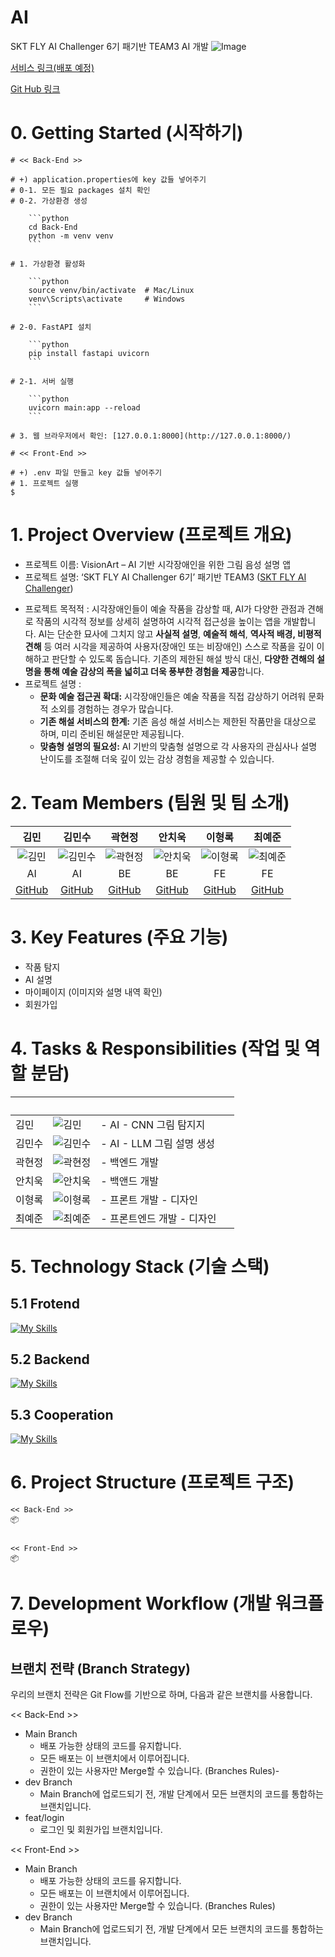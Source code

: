 # AI
SKT FLY AI Challenger 6기 패기반 TEAM3 AI 개발
![Image](https://github.com/user-attachments/assets/ff530c91-6f84-476a-be09-519cb90bf350)

  
[서비스 링크(배포 예정)](http://127.0.0.1:8000/)  
  
  
[Git Hub 링크](https://github.com/SKT-FLY-AI-project)  
  

# 0\. Getting Started (시작하기)

```
# << Back-End >>

# +) application.properties에 key 값들 넣어주기
# 0-1. 모든 필요 packages 설치 확인 
# 0-2. 가상환경 생성
    
    ```python
    cd Back-End
    python -m venv venv
    ```
    
# 1. 가상환경 활성화
    
    ```python
    source venv/bin/activate  # Mac/Linux
    venv\Scripts\activate     # Windows
    ```

# 2-0. FastAPI 설치
    
    ```python
    pip install fastapi uvicorn
    ```
    
# 2-1. 서버 실행
    
    ```python
    uvicorn main:app --reload
    ```
    
# 3. 웹 브라우저에서 확인: [127.0.0.1:8000](http://127.0.0.1:8000/)

# << Front-End >>

# +) .env 파일 만들고 key 값들 넣어주기
# 1. 프로젝트 실행
$ 
```

  
  

# 1\. Project Overview (프로젝트 개요)

-   프로젝트 이름: VisionArt – AI 기반 시각장애인을 위한 그림 음성 설명 앱
-   프로젝트 설명: ‘SKT FLY AI Challenger 6기’ 패기반 TEAM3 ([SKT FLY AI Challenger](https://www.skttechacademy.com/))
<!-- -   프로젝트 수상 결과 :  -->
-   프로젝트 목적적 : 시각장애인들이 예술 작품을 감상할 때, AI가 다양한 관점과 견해로 작품의 시각적 정보를 상세히 설명하여 시각적 접근성을 높이는 앱을 개발합니다. AI는 단순한 묘사에 그치지 않고 **사실적 설명**, **예술적 해석**, **역사적 배경, 비평적 견해** 등 여러 시각을 제공하여 사용자(장애인 또는 비장애인) 스스로 작품을 깊이 이해하고 판단할 수 있도록 돕습니다. 기존의 제한된 해설 방식 대신, **다양한 견해의 설명을 통해 예술 감상의 폭을 넓히고 더욱 풍부한 경험을 제공**합니다.
- 프로젝트 설명 :
    - **문화 예술 접근권 확대:** 시각장애인들은 예술 작품을 직접 감상하기 어려워 문화적 소외를 경험하는 경우가 많습니다.
    - **기존 해설 서비스의 한계:** 기존 음성 해설 서비스는 제한된 작품만을 대상으로 하며, 미리 준비된 해설문만 제공됩니다.
    - **맞춤형 설명의 필요성:** AI 기반의 맞춤형 설명으로 각 사용자의 관심사나 설명 난이도를 조절해 더욱 깊이 있는 감상 경험을 제공할 수 있습니다.

  

# 2\. Team Members (팀원 및 팀 소개)

| 김민 | 김민수 | 곽현정 | 안치욱 | 이형록 | 최예준 |
| :-: | :-: | :-: | :-: | :-: | :-: |
| ![김민](https://avatars.githubusercontent.com/u/59240554?v=4) | ![김민수](https://avatars.githubusercontent.com/u/45546892?v=4) | ![곽현정](https://avatars.githubusercontent.com/u/89788679?v=4) | ![안치욱](https://avatars.githubusercontent.com/u/124045490?v=4) | ![이형록](https://avatars.githubusercontent.com/u/195076095?v=4) | ![최예준](https://avatars.githubusercontent.com/u/144091030?v=4) |
| AI | AI | BE | BE | FE | FE |
| [GitHub](https://github.com/doraemon49) | [GitHub](https://github.com/minkim507) | [GitHub](https://github.com/kwakrhkr59) | [GitHub](https://github.com/KooWihC) | [GitHub](https://github.com/hrl090512) | [GitHub](https://github.com/zzunni) |

  
  

# 3\. Key Features (주요 기능)

- 작품 탐지
- AI 설명
- 마이페이지 (이미지와 설명 내역 확인)
- 회원가입
  

# 4\. Tasks & Responsibilities (작업 및 역할 분담)

|   |   |   |   |
| --- | --- | --- | --- |
| 김민 | ![김민](https://avatars.githubusercontent.com/u/59240554?v=4) |  - AI - CNN 그림 탐지지   |
| 김민수 | ![김민수](https://avatars.githubusercontent.com/u/45546892?v=4) |   -   AI - LLM 그림 설명 생성   |
| 곽현정 | ![곽현정](https://avatars.githubusercontent.com/u/89788679?v=4) |   -   백엔드 개발    |
| 안치욱 | ![안치욱](https://avatars.githubusercontent.com/u/124045490?v=4) |   -   백앤드 개발   |
| 이형록 | ![이형록](https://avatars.githubusercontent.com/u/195076095?v=4) |   -   프론트 개발 -   디자인    |
| 최예준 | ![최예준](https://avatars.githubusercontent.com/u/144091030?v=4) |   -   프론트엔드 개발 -   디자인  |
  
  

# 5\. Technology Stack (기술 스택)

## 5.1 Frotend

[![My Skills](https://skillicons.dev/icons?i=figma,flutter,androidstudio,dart&theme=light)](https://skillicons.dev)

## 5.2 Backend

[![My Skills](https://skillicons.dev/icons?i=python,fastapi&theme=light)](https://skillicons.dev)

## 5.3 Cooperation

[![My Skills](https://skillicons.dev/icons?i=git,notion,discord&theme=light)](https://skillicons.dev)

# 6\. Project Structure (프로젝트 구조)

```
<< Back-End >>
📦 


```

```
<< Front-End >>
📦 

```

  
  

# 7\. Development Workflow (개발 워크플로우)

## 브랜치 전략 (Branch Strategy)

우리의 브랜치 전략은 Git Flow를 기반으로 하며, 다음과 같은 브랜치를 사용합니다.

<< Back-End >>

-   Main Branch
    -   배포 가능한 상태의 코드를 유지합니다.
    -   모든 배포는 이 브랜치에서 이루어집니다.
    -   권한이 있는 사용자만 Merge할 수 있습니다. (Branches Rules)-
-   dev Branch
    -   Main Branch에 업로드되기 전, 개발 단계에서 모든 브랜치의 코드를 통합하는 브랜치입니다.
-   feat/login
    -   로그인 및 회원가입 브랜치입니다.

<< Front-End >>

-   Main Branch
    -   배포 가능한 상태의 코드를 유지합니다.
    -   모든 배포는 이 브랜치에서 이루어집니다.
    -   권한이 있는 사용자만 Merge할 수 있습니다. (Branches Rules)
-   dev Branch
    -   Main Branch에 업로드되기 전, 개발 단계에서 모든 브랜치의 코드를 통합하는 브랜치입니다.